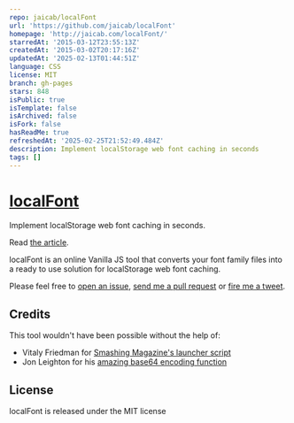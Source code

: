 ```yaml
---
repo: jaicab/localFont
url: 'https://github.com/jaicab/localFont'
homepage: 'http://jaicab.com/localFont/'
starredAt: '2015-03-12T23:55:13Z'
createdAt: '2015-03-02T20:17:16Z'
updatedAt: '2025-02-13T01:44:51Z'
language: CSS
license: MIT
branch: gh-pages
stars: 848
isPublic: true
isTemplate: false
isArchived: false
isFork: false
hasReadMe: true
refreshedAt: '2025-02-25T21:52:49.484Z'
description: Implement localStorage web font caching in seconds
tags: []
---
```


# [localFont](http://jaicab.com/localFont/)
Implement localStorage web font caching in seconds.

Read [the article](http://jaicab.com/2015/03/03/introducing-localfont-a-localstorage-solution/).

localFont is an online Vanilla JS tool that converts your font family files into a ready to use solution for localStorage web font caching.

Please feel free to [open an issue](https://github.com/jaicab/localFont/issues/new), [send me a pull request](https://github.com/jaicab/localFont/compare/) or [fire me a tweet](https://twitter.com/jaicab_).

## Credits
This tool wouldn't have been possible without the help of:
- Vitaly Friedman for [Smashing Magazine's launcher script](https://gist.github.com/hdragomir/8f00ce2581795fd7b1b7)
- Jon Leighton for his [amazing base64 encoding function](https://gist.github.com/jonleighton/958841)

## License
localFont is released under the MIT license
